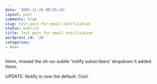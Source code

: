 ```yaml
---
date: '2005-11-26 00:55:24'
layout: post
comments: true
slug: test-post-for-email-notification
status: publish
title: Test post for email notification
wordpress_id: '26'
categories:
- News
---
```


Hmm, missed the oh-so-subtle 'notify subscribers' dropdown it added. Hmm.

UPDATE: Notify is now the default. Cool.
